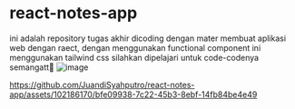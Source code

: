 # react-notes-app
ini adalah repository tugas akhir dicoding dengan mater membuat aplikasi web dengan raect, dengan menggunakan functional component
ini menggunakan tailwind css silahkan dipelajari untuk code-codenya semangatt🙌
![image](https://github.com/JuandiSyahputro/react-notes-app/assets/102186170/d4fb4ee8-6ec5-43ee-8082-6a6953bea20b)


https://github.com/JuandiSyahputro/react-notes-app/assets/102186170/bfe09938-7c22-45b3-8ebf-14fb84be4e49

